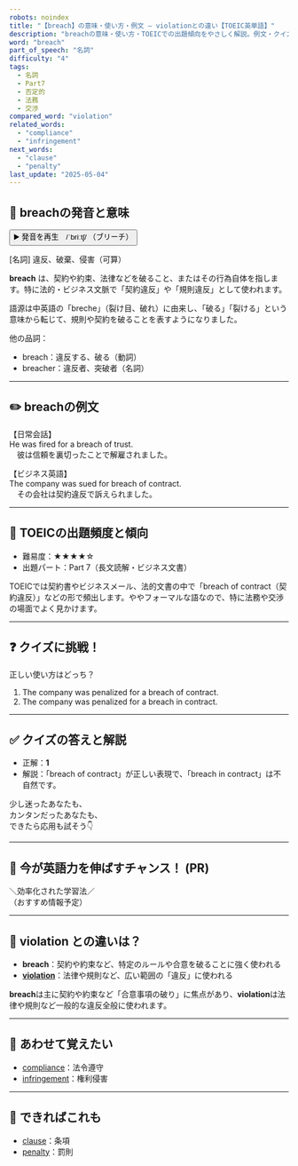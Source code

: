 ```yaml
---
robots: noindex
title: "【breach】の意味・使い方・例文 ― violationとの違い【TOEIC英単語】"
description: "breachの意味・使い方・TOEICでの出題傾向をやさしく解説。例文・クイズ付きでviolationとの違いもわかりやすく学べます。"
word: "breach"
part_of_speech: "名詞"
difficulty: "4"
tags:
  - 名詞
  - Part7
  - 否定的
  - 法務
  - 交渉
compared_word: "violation"
related_words:
  - "compliance"
  - "infringement"
next_words:
  - "clause"
  - "penalty"
last_update: "2025-05-04"
---
```


## 🔰 breachの発音と意味

<button class="play-audio" onclick="playTTS('breach')">
  <span class="play-audio-main">
    ▶️ 発音を再生　/ˈbriːtʃ/
  </span>
  <span class="play-audio-sub">
    （ブリーチ）
  </span>
</button>

[名詞] 違反、破棄、侵害（可算）

**breach** は、契約や約束、法律などを破ること、またはその行為自体を指します。特に法的・ビジネス文脈で「契約違反」や「規則違反」として使われます。

語源は中英語の「breche」（裂け目、破れ）に由来し、「破る」「裂ける」という意味から転じて、規則や契約を破ることを表すようになりました。

他の品詞：  
- breach：違反する、破る（動詞）
- breacher：違反者、突破者（名詞）

---

## ✏️ breachの例文

【日常会話】  
He was fired for a breach of trust.  
　彼は信頼を裏切ったことで解雇されました。

【ビジネス英語】  
The company was sued for breach of contract.  
　その会社は契約違反で訴えられました。

---

## 🎯 TOEICの出題頻度と傾向

- 難易度：★★★★☆
- 出題パート：Part 7（長文読解・ビジネス文書）

TOEICでは契約書やビジネスメール、法的文書の中で「breach of contract（契約違反）」などの形で頻出します。ややフォーマルな語なので、特に法務や交渉の場面でよく見かけます。

---

## ❓ クイズに挑戦！

正しい使い方はどっち？

1. The company was penalized for a breach of contract.  
2. The company was penalized for a breach in contract.

---

## ✅ クイズの答えと解説

- 正解：**1**
- 解説：「breach of contract」が正しい表現で、「breach in contract」は不自然です。

少し迷ったあなたも、  
カンタンだったあなたも、  
できたら応用も試そう👇️

---

## 🚀 今が英語力を伸ばすチャンス！ (PR)

<div class="info-center">
＼効率化された学習法／<br>  
（おすすめ情報予定）
</div>

---

## 🤔  violation との違いは？

- **breach**：契約や約束など、特定のルールや合意を破ることに強く使われる
- **[violation](/word/violation/)**：法律や規則など、広い範囲の「違反」に使われる

**breach**は主に契約や約束など「合意事項の破り」に焦点があり、**violation**は法律や規則など一般的な違反全般に使われます。

---

## 🧩 あわせて覚えたい

- [compliance](/word/compliance/)：法令遵守
- [infringement](/word/infringement/)：権利侵害

---

## 📖 できればこれも

- [clause](/word/clause/)：条項
- [penalty](/word/penalty/)：罰則

<!-- cvid: aid44_bid40 -->
